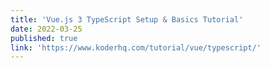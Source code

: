 ```yaml
---
title: 'Vue.js 3 TypeScript Setup & Basics Tutorial'
date: 2022-03-25
published: true
link: 'https://www.koderhq.com/tutorial/vue/typescript/'
---
```

